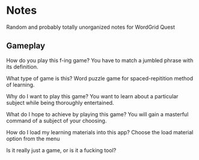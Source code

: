 # Notes

Random and probably totally unorganized notes for WordGrid Quest



## Gameplay

How do you play this f-ing game?
You have to match a jumbled phrase with its definition.

What type of game is this? 
Word puzzle game for spaced-repitition method of learning.

Why do I want to play this game? 
You want to learn about a particular subject while being thoroughly
entertained.

What do I hope to achieve by playing this game?
You will gain a masterful command of a subject of your choosing.

How do I load my learning materials into this app?
Choose the load material option from the menu


Is it really just a game, or is it a fucking tool?


